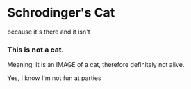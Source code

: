 # Schrodinger's Cat 

because it's there and it isn't



### This is not a cat. 

Meaning: It is an IMAGE of a cat, therefore definitely not alive. 


Yes, I know I'm not fun at parties
